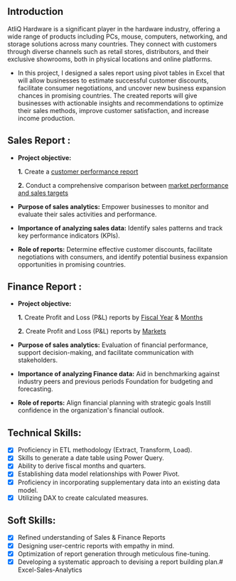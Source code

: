 ## Introduction

AtliQ Hardware is a significant player in the hardware industry, offering a wide range of products including PCs, mouse, computers, networking, and storage solutions across many countries. They connect with customers through diverse channels such as retail stores, distributors, and their exclusive showrooms, both in physical locations and online platforms. 
- In this project, I designed a sales report using pivot tables in Excel that will allow businesses to estimate successful customer discounts, facilitate consumer negotiations, and uncover new business expansion chances in promising countries. The created reports will give businesses with actionable insights and recommendations to optimize their sales methods, improve customer satisfaction, and increase income production.

## Sales Report :


- **Project objective:** 

    **1.** Create a [customer performance report](https://github.com/Swam80/Excel-Project_AtliQhardware/blob/main/Sales%20Reports/Customer_performance.pdf)

    **2.** Conduct a comprehensive comparison between [market performance and sales targets](https://github.com/Swam80/Excel-Project_AtliQhardware/blob/main/Sales%20Reports/Market%20Report.pdf)

- **Purpose of sales analytics:** Empower businesses to monitor and evaluate their sales activities and performance.

- **Importance of analyzing sales data:** Identify sales patterns and track key performance indicators (KPIs).

- **Role of reports:** Determine effective customer discounts, facilitate negotiations with consumers, and identify potential business expansion opportunities in promising countries.


## Finance Report :

- **Project objective:** 

    **1.** Create Profit and Loss (P&L) reports by [Fiscal Year](https://github.com/Swam80/Excel-Project_AtliQhardware/blob/main/P%26L%20Reports/P%26L%20Year.pdf) & [Months](https://github.com/Swam80/Excel-Project_AtliQhardware/blob/main/P%26L%20Reports/P%26L%20Months.pdf)

   **2.** Create Profit and Loss (P&L) reports by [Markets](https://github.com/Swam80/Excel-Project_AtliQhardware/blob/main/P%26L%20Reports/P%26L_Market_2021.pdf)

- **Purpose of sales analytics:** Evaluation of financial performance, support decision-making, and facilitate communication with stakeholders.

- **Importance of analyzing Finance data:** Aid in benchmarking against industry peers and previous periods Foundation for budgeting and forecasting.

- **Role of reports:** Align financial planning with strategic goals Instill confidence in the organization's financial outlook.


## Technical Skills:
- [x]	Proficiency in ETL methodology (Extract, Transform, Load).
- [x]	Skills to generate a date table using Power Query.
- [x]	Ability to derive fiscal months and quarters.
- [x]	Establishing data model relationships with Power Pivot.
- [x]	Proficiency in incorporating supplementary data into an existing data model.
- [x]	Utilizing DAX to create calculated measures.

## Soft Skills:
- [x]	Refined understanding of Sales & Finance Reports
- [x]	Designing user-centric reports with empathy in mind.
- [x]	Optimization of report generation through meticulous fine-tuning.
- [x]	Developing a systematic approach to devising a report building plan.# Excel-Sales-Analytics
